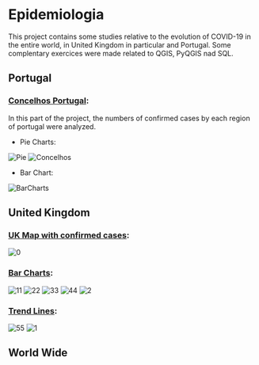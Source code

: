 # Epidemiologia
 
This project contains some studies relative to the evolution of COVID-19 in the entire world, in United Kingdom in particular and Portugal. Some complentary exercices were made related to QGIS, PyQGIS nad SQL.

## Portugal
### [Concelhos Portugal](https://github.com/isasilva3/Epidemiologia/blob/master/Portugal/Concelhos%20Portugal.ipynb):
In this part of the project, the numbers of confirmed cases by each region of portugal were analyzed. 
 * Pie Charts:
 
 ![Pie](https://github.com/isasilva3/Epidemiologia/blob/master/Images/pieportugal.png)
 ![Concelhos](https://github.com/isasilva3/Epidemiologia/blob/master/Images/Concelhos_Portugal.png)
 
 * Bar Chart:
 
 ![BarCharts](https://github.com/isasilva3/Epidemiologia/blob/master/Images/barchartportugal.png)

## United Kingdom
### [UK Map with confirmed cases](https://github.com/isasilva3/Epidemiologia/blob/master/United%20Kingdom%20Study/Confirmed%20Cases%20Interactive%20Map.ipynb):

 ![0](https://github.com/isasilva3/Epidemiologia/blob/master/Images/UK_Map.png)
 
### [Bar Charts](https://github.com/isasilva3/Epidemiologia/blob/master/United%20Kingdom%20Study/Bar%20Charts%20and%20Trend%20Lines.ipynb):
 ![11](https://github.com/isasilva3/Epidemiologia/blob/master/Images/Uk_currently_infected_bar.png)
 ![22](https://github.com/isasilva3/Epidemiologia/blob/master/Images/Uk_new_confirmed_cases_bar.png)
 ![33](https://github.com/isasilva3/Epidemiologia/blob/master/Images/Uk_new_deaths_bar.png)
 ![44](https://github.com/isasilva3/Epidemiologia/blob/master/Images/Uk_new_recoveries_bar.png)
 ![2](https://github.com/isasilva3/Epidemiologia/blob/master/Images/Uk_confirmed_cases_stacked_bar.png)

### [Trend Lines](https://github.com/isasilva3/Epidemiologia/blob/master/United%20Kingdom%20Study/Bar%20Charts%20and%20Trend%20Lines.ipynb):
 ![55](https://github.com/isasilva3/Epidemiologia/blob/master/Images/Uk_new_confirmed_cases_trendline.png)
 ![1](https://github.com/isasilva3/Epidemiologia/blob/master/Images/Uk_confirmed_trendline.png)
 

## World Wide

